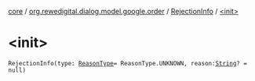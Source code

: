 [core](../../index.md) / [org.rewedigital.dialog.model.google.order](../index.md) / [RejectionInfo](index.md) / [&lt;init&gt;](./-init-.md)

# &lt;init&gt;

`RejectionInfo(type: `[`ReasonType`](../-reason-type/index.md)` = ReasonType.UNKNOWN, reason: `[`String`](https://kotlinlang.org/api/latest/jvm/stdlib/kotlin/-string/index.html)`? = null)`